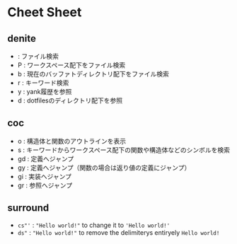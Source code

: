 # Cheet Sheet

## denite

- <Space><Space> : ファイル検索
- <Space>P : ワークスペース配下をファイル検索
- <Space>b : 現在のバッファトディレクトリ配下をファイル検索
- <Space>r : キーワード検索
- <Space>y : yank履歴を参照
- <Space>d : dotfilesのディレクトリ配下を参照

## coc

- <Space>o : 構造体と関数のアウトラインを表示
- <Space>s : キーワードからワークスペース配下の関数や構造体などのシンボルを検索
- <silent> gd : 定義へジャンプ
- <silent> gy : 定義へジャンプ（関数の場合は返り値の定義にジャンプ）
- <silent> gi : 実装へジャンプ
- <silent> gr : 参照へジャンプ

## surround

- `cs"'` :  `"Hello world!"` to change it to `'Hello world!'`
- `ds"`  :  `"Hello world!"` to remove the delimiterys entiryely `Hello world!`
